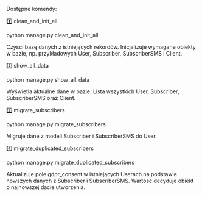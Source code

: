 Dostępne komendy:

1️⃣ clean_and_init_all

python manage.py clean_and_init_all

Czyści bazę danych z istniejących rekordów.
Inicjalizuje wymagane obiekty w bazie, np. przykładowych User, Subscriber, SubscriberSMS i Client.

2️⃣ show_all_data

python manage.py show_all_data

Wyświetla aktualne dane w bazie.
Lista wszystkich User, Subscriber, SubscriberSMS oraz Client.


3️⃣ migrate_subscribers

python manage.py migrate_subscribers

Migruje dane z modeli Subscriber i SubscriberSMS do User.

4️⃣ migrate_duplicated_subscribers

python manage.py migrate_duplicated_subscribers

Aktualizuje pole gdpr_consent w istniejących Userach na podstawie nowszych danych z Subscriber i SubscriberSMS.
Wartość decyduje obiekt o najnowszej dacie utworzenia.
